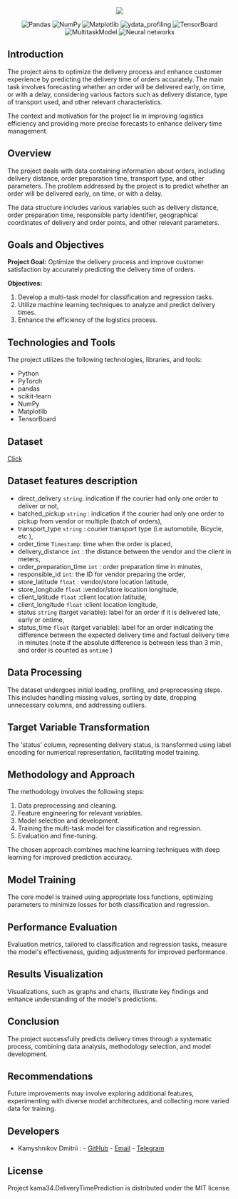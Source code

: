 <p align="center">
      <img src="https://i.ibb.co/0tnp8Wy/uber-eats-logo-CA3-BA2098-B-seeklogo-com.png">
</p>

<p align="center">
   <img src="https://img.shields.io/badge/Pandas-lavender" alt="Pandas">
   <img src="https://img.shields.io/badge/NumPy-thistle" alt="NumPy">
   <img src="https://img.shields.io/badge/Matplotlib-lightcyan" alt="Matplotlib">
   <img src="https://img.shields.io/badge/ydata_profiling-lavender" alt="ydata_profiling">
   <img src="https://img.shields.io/badge/TensorBoard-thistle" alt="TensorBoard">
   <img src="https://img.shields.io/badge/MultitaskModel-lightcyan" alt="MultitaskModel">
   <img src="https://img.shields.io/badge/Neural_networks-lavender" alt="Neural networks">
</p>

## Introduction

The project aims to optimize the delivery process and enhance customer experience by predicting the delivery time of orders accurately. The main task involves forecasting whether an order will be delivered early, on time, or with a delay, considering various factors such as delivery distance, type of transport used, and other relevant characteristics.

The context and motivation for the project lie in improving logistics efficiency and providing more precise forecasts to enhance delivery time management.

## Overview

The project deals with data containing information about orders, including delivery distance, order preparation time, transport type, and other parameters. The problem addressed by the project is to predict whether an order will be delivered early, on time, or with a delay.

The data structure includes various variables such as delivery distance, order preparation time, responsible party identifier, geographical coordinates of delivery and order points, and other relevant parameters.

## Goals and Objectives

**Project Goal:**
Optimize the delivery process and improve customer satisfaction by accurately predicting the delivery time of orders.

**Objectives:**
1. Develop a multi-task model for classification and regression tasks.
2. Utilize machine learning techniques to analyze and predict delivery times.
3. Enhance the efficiency of the logistics process.

## Technologies and Tools

The project utilizes the following technologies, libraries, and tools:

- Python
- PyTorch
- pandas
- scikit-learn
- NumPy
- Matplotlib
- TensorBoard

## Dataset
[Click](https://disk.yandex.ru/d/2QUHsV2ce1TiOQ)

## Dataset features description
* direct_delivery `string`: indication if the courier had only one order to deliver or not,
* batched_pickup `string` : indication if the courier had only one order to pickup from vendor or multiple (batch of orders),
* transport_type `string` : courier transport type (i.e automobile, Bicycle, etc ), 
* order_time `Timestamp`: time when the order is placed,
* delivery_distance `int` : the distance between the vendor and the client in meters,
* order_preparation_time `int` : order preparation time in minutes,
* responsible_id `int`: the ID for vendor preparing the order,
* store_latitude `float` : vendor/store location latitude,
* store_longitude `float` :vendor/store location longitude,
* client_latitude `float` :client location latitude,
* client_longitude `float` :client location longitude,
* status `string` (target variable): label for an order if it is delivered late, early or ontime,
* status_time `float` (target variable): label for an order indicating the difference between the expected delivery time and factual delivery time in minutes (note if the absolute difference is between less than 3 min, and order is counted as `ontime` )

## Data Processing

The dataset undergoes initial loading, profiling, and preprocessing steps. This includes handling missing values, sorting by date, dropping unnecessary columns, and addressing outliers.

## Target Variable Transformation

The 'status' column, representing delivery status, is transformed using label encoding for numerical representation, facilitating model training.

## Methodology and Approach

The methodology involves the following steps:

1. Data preprocessing and cleaning.
2. Feature engineering for relevant variables.
3. Model selection and development.
4. Training the multi-task model for classification and regression.
5. Evaluation and fine-tuning.

The chosen approach combines machine learning techniques with deep learning for improved prediction accuracy.

## Model Training

The core model is trained using appropriate loss functions, optimizing parameters to minimize losses for both classification and regression.

## Performance Evaluation

Evaluation metrics, tailored to classification and regression tasks, measure the model's effectiveness, guiding adjustments for improved performance.

## Results Visualization

Visualizations, such as graphs and charts, illustrate key findings and enhance understanding of the model's predictions.

## Conclusion

The project successfully predicts delivery times through a systematic process, combining data analysis, methodology selection, and model development.

## Recommendations

Future improvements may involve exploring additional features, experimenting with diverse model architectures, and collecting more varied data for training.



## Developers

- Kamyshnikov Dmitrii :
      - [GitHub](https://github.com/kama34)
      - [Email](mailto:kamyshnikovdmitri@yandex.ru)
      - [Telegram](https://t.me/+79101663108)

## License
Project kama34.DeliveryTimePrediction is distributed under the MIT license.
